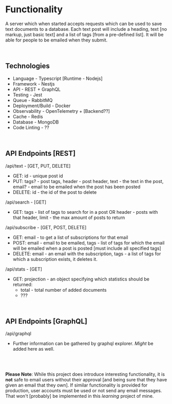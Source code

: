 # Functionality 
A server which when started accepts requests which can be used to save text documents to a database. Each text post will include a heading, text [no markup, just basic text] and a list of tags [from a pre-defined list]. It will be able for people to be 
emailed when they submit.

<br />

## Technologies
* Language - Typescript [Runtime - Nodejs]
* Framework - Nestjs 
* API - REST + GraphQL
* Testing - Jest
* Queue - RabbitMQ 
* Deployment/Build - Docker
* Observability - OpenTelemetry + [Backend??]
* Cache - Redis 
* Database - MongoDB
* Code Linting - ??


<br />

## API Endpoints [REST]
/api/text - [GET, PUT, DELETE]
* GET: id - unique post id
* PUT: tags? - post tags, header - post header, text - the text in the post, email? - email to be emailed when the post has been posted
* DELETE: id - the id of the post to delete

/api/search - [GET]
* GET: tags - list of tags to search for in a post OR header - posts with that header, limit - the max amount of posts to return

/api/subscribe - [GET, POST, DELETE]
* GET: email - to get a list of subscriptions for that email
* POST: email - email to be emailed, tags - list of tags for which the email will be emailed when a post is posted [must include all specified tags]
* DELETE: email - an email with the subscription, tags - a list of tags for which a subscription exists, it deletes it.

/api/stats - [GET]
* GET: projection - an object specifying which statistics should be returned: 
  * total - total number of added documents 
  * ???

<br />

## API Endpoints [GraphQL]
/api/graphql
* Further information can be gathered by graphql explorer. *Might* be added here as well.

<br />
<br />

**Please Note**: While this project does introduce interesting functionality, it is **not** safe to email users without their approval [and being sure that they have given an email that they own]. If similar functionality is provided for production, user accounts must be used or not send any email messages. That won't [probably] be implemented in this *learning* project of mine.